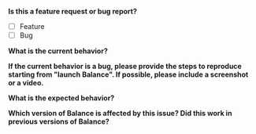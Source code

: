 **Is this a feature request or bug report?**  
 - [ ] Feature
 - [ ] Bug

**What is the current behavior?**



**If the current behavior is a bug, please provide the steps to reproduce starting from "launch Balance". If possible, please include a screenshot or a video.**



**What is the expected behavior?**



**Which version of Balance is affected by this issue? Did this work in previous versions of Balance?**


